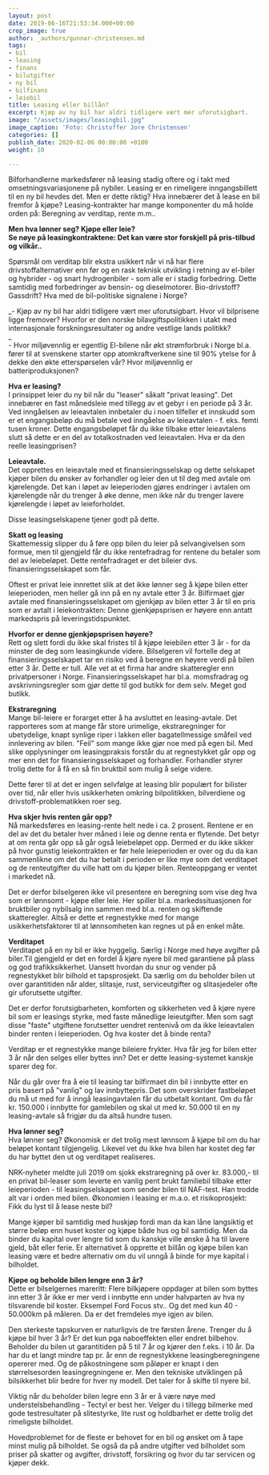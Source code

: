 ```yaml
---
layout: post
date: 2019-06-16T21:53:34.000+00:00
crop_image: true
author: _authors/gunnar-christensen.md
tags:
- bil
- leasing
- finans
- bilutgifter
- ny bil
- bilfinans
- leiebil
title: Leasing eller billån?
excerpt: Kjøp av ny bil har aldri tidligere vært mer uforutsigbart.
image: "/assets/images/leasingbil.jpg"
image_caption: 'Foto: Christoffer Jore Christensen'
categories: []
publish_date: 2020-02-06 00:00:00 +0100
weight: 10

---
```

Bilforhandlerne markedsfører nå leasing stadig oftere og i takt med omsetningsvariasjonene på nybiler. Leasing er en rimeligere inngangsbillett til en ny bil hevdes det. Men er dette riktig? Hva innebærer det å lease en bil fremfor å kjøpe? Leasing-kontrakter har mange komponenter du må holde orden på: Beregning av verditap, rente m.m..

**Men hva lønner seg? Kjøpe eller leie?  
Se nøye på leasingkontraktene: Det kan være stor forskjell på pris-tilbud og vilkår..**

Spørsmål om verditap blir ekstra usikkert når vi nå har flere drivstoffalternativer enn før og en rask teknisk utvikling i retning av el-biler og hybrider - og snart hydrogenbiler - som alle er i stadig forbedring. Dette samtidig med forbedringer av bensin- og dieselmotorer. Bio-drivstoff? Gassdrift? Hva med de bil-politiske signalene i Norge?

_- Kjøp av ny bil har aldri tidligere vært mer uforutsigbart. Hvor vil bilprisene ligge fremover? Hvorfor er den norske bilavgiftspolitikken i utakt med internasjonale forskningsresultater og andre vestlige lands politikk?  
_  
\- Hvor miljøvennlig er egentlig El-bilene når økt strømforbruk i Norge bl.a. fører til at svenskene starter opp atomkraftverkene sine til 90% ytelse for å dekke den økte etterspørselen vår? Hvor miljøvennlig er batteriproduksjonen?

**Hva er leasing?**  
I prinsippet leier du ny bil når du "leaser" såkalt "privat leasing". Det innebærer en fast månedsleie med tillegg av et gebyr i en periode på 3 år. Ved inngåelsen av leieavtalen innbetaler du i noen tilfeller et innskudd som er et engangsbeløp du må betale ved inngåelse av leieavtalen - f. eks. femti tusen kroner. Dette engangsbeløpet får du ikke tilbake etter leieavtalens slutt så dette er en del av totalkostnaden ved leieavtalen. Hva er da den reelle leasingprisen?

**Leieavtale.**  
Det opprettes en leieavtale med et finansieringsselskap og dette selskapet kjøper bilen du ønsker av forhandler og leier den ut til deg med avtale om kjørelengde. Det kan i løpet av leieperioden gjøres endringer i avtalen om kjørelengde når du trenger å øke denne, men ikke når du trenger lavere kjørelengde i løpet av leieforholdet.

Disse leasingselskapene tjener godt på dette.

**Skatt og leasing**  
Skattemessig slipper du å føre opp bilen du leier på selvangivelsen som formue, men til gjengjeld får du ikke rentefradrag for rentene du betaler som del av leiebeløpet. Dette rentefradraget er det bileier dvs. finansieringsselskapet som får.

Oftest er privat leie innrettet slik at det ikke lønner seg å kjøpe bilen etter leieperioden, men heller gå inn på en ny avtale etter 3 år. Bilfirmaet gjør avtale med finansieringsselskapet om gjenkjøp av bilen etter 3 år til en pris som er avtalt i leiekontrakten: Denne gjenkjøpsprisen er høyere enn antatt markedspris på leveringstidspunktet.

**Hvorfor er denne gjenkjøpsprisen høyere?**  
Rett og slett fordi du ikke skal fristes til å kjøpe leiebilen etter 3 år - for da minster de deg som leasingkunde videre. Bilselgeren vil fortelle deg at finansieringsselskapet tar en risiko ved å beregne en høyere verdi på bilen etter 3 år. Dette er tull. Alle vet at et firma har andre skatteregler enn privatpersoner i Norge. Finansieringsselskapet har bl.a. momsfradrag og avskrivningsregler som gjør dette til god butikk for dem selv. Meget god butikk.

**Ekstraregning**  
Mange bil-leiere er forarget etter å ha avsluttet en leasing-avtale. Det rapporteres som at mange får store urimelige, ekstraregninger for ubetydelige, knapt synlige riper i lakken eller bagatellmessige småfeil ved innlevering av bilen. "Feil" som mange ikke gjør noe med på egen bil. Med slike opplysninger om leasingpraksis forstår du at regnestykket går opp og mer enn det for finansieringsselskapet og forhandler. Forhandler styrer trolig dette for å få en så fin bruktbil som mulig å selge videre.

Dette fører til at det er ingen selvfølge at leasing blir populært for bilister over tid, når eller hvis usikkerheten omkring bilpolitikken, bilverdiene og drivstoff-problematikken roer seg.

**Hva skjer hvis renten går opp?**  
Nå markedsføres en leasing-rente helt nede i ca. 2 prosent. Rentene er en del av det du betaler hver måned i leie og denne renta er flytende. Det betyr at om renta går opp så går også leiebeløpet opp. Dermed er du ikke sikker på hvor gunstig leiekontrakten er før hele leieperioden er over og du da kan sammenlikne om det du har betalt i perioden er like mye som det verditapet og de renteutgifter du ville hatt om du kjøper bilen. Renteoppgang er ventet i markedet nå.

Det er derfor bilselgeren ikke vil presentere en beregning som vise deg hva som er lønnsomt - kjøpe eller leie. Her spiller bl.a. markedssituasjonen for bruktbiler og nybilsalg inn sammen med bl.a. renten og skiftende skatteregler. Altså er dette et regnestykke med for mange usikkerhetsfaktorer til at lønnsomheten kan regnes ut på en enkel måte.

**Verditapet**  
Verditapet på en ny bil er ikke hyggelig. Særlig i Norge med høye avgifter på biler.Til gjengjeld er det en fordel å kjøre nyere bil med garantiene på plass og god trafikksikkerhet. Uansett hvordan du snur og vender på regnestykket blir bilhold et tapsprosjekt. Da særlig om du beholder bilen ut over garantitiden når alder, slitasje, rust, serviceutgifter og slitasjedeler ofte gir uforutsette utgifter.

Det er derfor forutsigbarheten, komforten og sikkerheten ved å kjøre nyere bil som er leasings styrke, med faste månedlige leieutgifter. Men som sagt disse "faste" utgiftene forutsetter uendret rentenivå om da ikke leieavtalen binder renten i leieperioden. Og hva koster det å binde renta?

Verditap er et regnestykke mange bileiere frykter. Hva får jeg for bilen etter 3 år når den selges eller byttes inn? Det er dette leasing-systemet kanskje sparer deg for.

Når du går over fra å eie til leasing tar bilfirmaet din bil i innbytte etter en pris basert på "vanlig" og lav innbyttepris. Det som overskrider fastbeløpet du må ut med for å inngå leasingavtalen får du utbetalt kontant. Om du får kr. 150.000 i innbytte for gamlebilen og skal ut med kr. 50.000 til en ny leasing-avtale så frigjør du da altså hundre tusen.

**Hva lønner seg?**  
Hva lønner seg? Økonomisk er det trolig mest lønnsom å kjøpe bil om du har beløpet kontant tilgjengelig. Likevel vet du ikke hva bilen har kostet deg før du har byttet den ut og verditapet realiseres.

NRK-nyheter meldte juli 2019 om sjokk ekstraregning på over kr. 83.000,- til en privat bil-leaser som leverte en vanlig pent brukt familiebil tilbake etter leieperioden - til leasingselskapet som sender bilen til NAF-test. Han trodde alt var i orden med bilen. Økonomien i leasing er m.a.o. et risikoprosjekt: Fikk du lyst til å lease neste bil?

Mange kjøper bil samtidig med huskjøp fordi man da kan låne langsiktig et større beløp enn huset koster og kjøpe både hus og bil samtidig. Men da binder du kapital over lengre tid som du kanskje ville ønske å ha til lavere gjeld, båt eller ferie. Er alternativet å opprette et billån og kjøpe bilen kan leasing være et bedre alternativ om du vil unngå å binde for mye kapital i bilholdet.

**Kjøpe og beholde bilen lengre enn 3 år?**  
Dette er bilselgernes mareritt: Flere bilkjøpere oppdager at bilen som byttes inn etter 3 år ikke er mer verd i innbytte enn under halvparten av hva ny tilsvarende bil koster. Eksempel Ford Focus stv.. Og det med kun 40 - 50.000km på måleren. Da er det fremdeles mye igjen av bilen.

Den sterkeste tapskurven er naturligvis de tre førsten årene. Trenger du å kjøpe bil hver 3 år? Er det kun pga naboeffekten eller endret bilbehov. Beholder du bilen ut garantitiden på 5 til 7 år og kjører den f.eks. i 10 år. Da har du et langt mindre tap pr. år enn de regnestykkene leasingberegningene opererer med. Og de påkostningene som påløper er knapt i den størrelsesorden leasingregningene er. Men den tekniske utviklingen på bilsikkerhet blir bedre for hver ny modell. Det taler for å skifte til nyere bil.

Viktig når du beholder bilen legre enn 3 år er å være nøye med understelsbehandling - Tectyl er best her. Velger du i tillegg bilmerke med gode testresultater på slitestyrke, lite rust og holdbarhet er dette trolig det rimeligste bilholdet.

Hovedproblemet for de fleste er behovet for en bil og ønsket om å tape minst mulig på bilholdet. Se også da på andre utgifter ved bilholdet som priser på skatter og avgifter, drivstoff, forsikring og hvor du tar servicen og kjøper dekk.